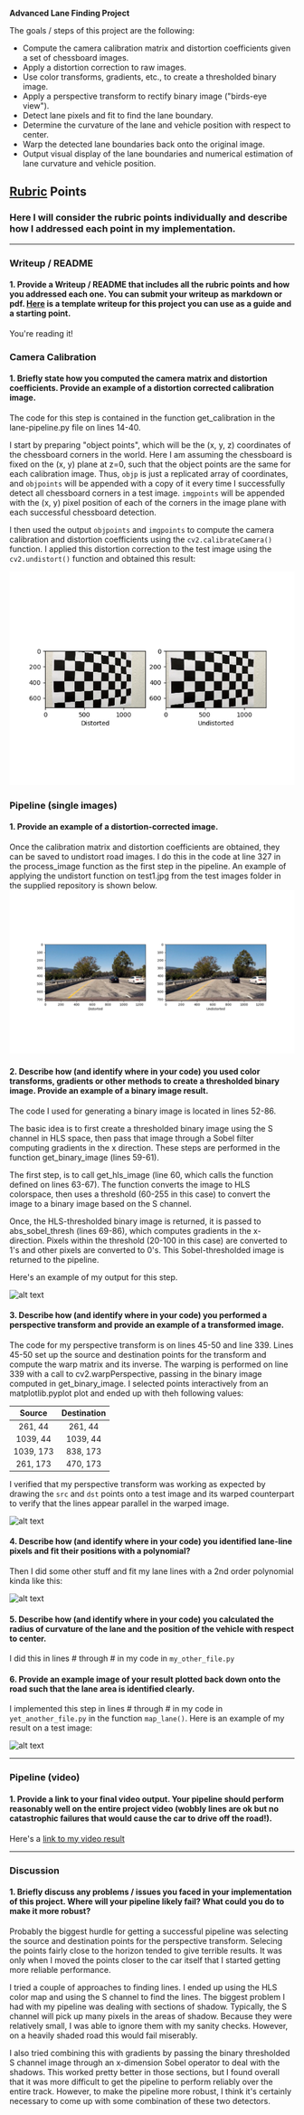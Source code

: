 **Advanced Lane Finding Project**

The goals / steps of this project are the following:

* Compute the camera calibration matrix and distortion coefficients given a set of chessboard images.
* Apply a distortion correction to raw images.
* Use color transforms, gradients, etc., to create a thresholded binary image.
* Apply a perspective transform to rectify binary image ("birds-eye view").
* Detect lane pixels and fit to find the lane boundary.
* Determine the curvature of the lane and vehicle position with respect to center.
* Warp the detected lane boundaries back onto the original image.
* Output visual display of the lane boundaries and numerical estimation of lane curvature and vehicle position.

[//]: # (Image References)

[image1]: ./output_images/calibration.png "Undistorted"
[image2]: ./output_images/road_transformed.png "Road Transformed"
[image3]: ./examples/binary_combo_example.jpg "Binary Example"
[image4]: ./examples/warped_straight_lines.jpg "Warp Example"
[image5]: ./examples/color_fit_lines.jpg "Fit Visual"
[image6]: ./examples/example_output.jpg "Output"
[video1]: ./project_video.mp4 "Video"

## [Rubric](https://review.udacity.com/#!/rubrics/571/view) Points

### Here I will consider the rubric points individually and describe how I addressed each point in my implementation.  

---

### Writeup / README

#### 1. Provide a Writeup / README that includes all the rubric points and how you addressed each one.  You can submit your writeup as markdown or pdf.  [Here](https://github.com/udacity/CarND-Advanced-Lane-Lines/blob/master/writeup_template.md) is a template writeup for this project you can use as a guide and a starting point.  

You're reading it!

### Camera Calibration

#### 1. Briefly state how you computed the camera matrix and distortion coefficients. Provide an example of a distortion corrected calibration image.

The code for this step is contained in the function get_calibration in the lane-pipeline.py file on lines 14-40. 

I start by preparing "object points", which will be the (x, y, z) coordinates of the chessboard corners in the world. Here I am assuming the chessboard is fixed on the (x, y) plane at z=0, such that the object points are the same for each calibration image.  Thus, `objp` is just a replicated array of coordinates, and `objpoints` will be appended with a copy of it every time I successfully detect all chessboard corners in a test image.  `imgpoints` will be appended with the (x, y) pixel position of each of the corners in the image plane with each successful chessboard detection.  

I then used the output `objpoints` and `imgpoints` to compute the camera calibration and distortion coefficients using the `cv2.calibrateCamera()` function.  I applied this distortion correction to the test image using the `cv2.undistort()` function and obtained this result: 

![alt text][image1]

### Pipeline (single images)

#### 1. Provide an example of a distortion-corrected image.

Once the calibration matrix and distortion coefficients are obtained, they can be saved to undistort road images. I do this in the code at line 327 in the process_image function as the first step in the pipeline. An example of applying the undistort function on test1.jpg from the test images folder in the supplied repository is shown below.
![alt text][image2]

#### 2. Describe how (and identify where in your code) you used color transforms, gradients or other methods to create a thresholded binary image.  Provide an example of a binary image result.

The code I used for generating a binary image is located in lines 52-86.

The basic idea is to first create a thresholded binary image using the S channel in HLS space, then pass that image through a Sobel filter computing gradients in the x direction. These steps are performed in the function get_binary_image (lines 59-61).

The first step, is to call get_hls_image (line 60, which calls the function defined on lines 63-67). The function converts the image to HLS colorspace, then uses a threshold (60-255 in this case) to convert the image to a binary image based on the S channel.

Once, the HLS-thresholded binary image is returned, it is passed to abs_sobel_thresh (lines 69-86), which computes gradients in the x-direction. Pixels within the threshold (20-100 in this case) are converted to 1's and other pixels are converted to 0's. This Sobel-thresholded image is returned to the pipeline.

Here's an example of my output for this step.  

![alt text][image3]

#### 3. Describe how (and identify where in your code) you performed a perspective transform and provide an example of a transformed image.

The code for my perspective transform is on lines 45-50 and line 339. Lines 45-50 set up the source and destination points for the transform and compute the warp matrix and its inverse. The warping is performed on line 339 with a call to cv2.warpPerspective, passing in the binary image computed in get_binary_image. I selected points interactively from an matplotlib.pyplot plot and ended up with theh following values:

| Source        | Destination   | 
|:-------------:|:-------------:| 
| 261, 44       | 261, 44       | 
| 1039, 44      | 1039, 44      |
| 1039, 173     | 838, 173      |
| 261, 173      | 470, 173      |

I verified that my perspective transform was working as expected by drawing the `src` and `dst` points onto a test image and its warped counterpart to verify that the lines appear parallel in the warped image.

![alt text][image4]

#### 4. Describe how (and identify where in your code) you identified lane-line pixels and fit their positions with a polynomial?

Then I did some other stuff and fit my lane lines with a 2nd order polynomial kinda like this:

![alt text][image5]

#### 5. Describe how (and identify where in your code) you calculated the radius of curvature of the lane and the position of the vehicle with respect to center.

I did this in lines # through # in my code in `my_other_file.py`

#### 6. Provide an example image of your result plotted back down onto the road such that the lane area is identified clearly.

I implemented this step in lines # through # in my code in `yet_another_file.py` in the function `map_lane()`.  Here is an example of my result on a test image:

![alt text][image6]

---

### Pipeline (video)

#### 1. Provide a link to your final video output.  Your pipeline should perform reasonably well on the entire project video (wobbly lines are ok but no catastrophic failures that would cause the car to drive off the road!).

Here's a [link to my video result](./output_images/project_output.mp4)

---

### Discussion

#### 1. Briefly discuss any problems / issues you faced in your implementation of this project.  Where will your pipeline likely fail?  What could you do to make it more robust?

Probably the biggest hurdle for getting a successful pipeline was selecting the source and destination points for the perspective transform. Selecing the points fairly close to the horizon tended to give terrible results. It was only when I moved the points closer to the car itself that I started getting more reliable performance.

I tried a couple of approaches to finding lines. I ended up using the HLS color map and using the S channel to find the lines. The biggest problem I had with my pipeline was dealing with sections of shadow. Typically, the S channel will pick up many pixels in the areas of shadow. Because they were relatively small, I was able to ignore them with my sanity checks. However, on a heavily shaded road this would fail miserably.

I also tried combining this with gradients by passing the binary thresholded S channel image through an x-dimension Sobel operator to deal with the shadows. This worked pretty better in those sections, but I found overall that it was more difficult to get the pipeline to perform reliably over the entire track. However, to make the pipeline more robust, I think it's certainly necessary to come up with some combination of these two detectors.